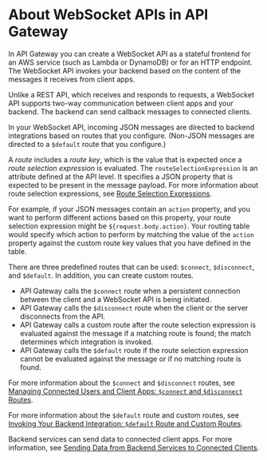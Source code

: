 # About WebSocket APIs in API Gateway<a name="apigateway-websocket-api-overview"></a>

In API Gateway you can create a WebSocket API as a stateful frontend for an AWS service \(such as Lambda or DynamoDB\) or for an HTTP endpoint\. The WebSocket API invokes your backend based on the content of the messages it receives from client apps\.

Unlike a REST API, which receives and responds to requests, a WebSocket API supports two\-way communication between client apps and your backend\. The backend can send callback messages to connected clients\.

In your WebSocket API, incoming JSON messages are directed to backend integrations based on routes that you configure\. \(Non\-JSON messages are directed to a `$default` route that you configure\.\)

A *route* includes a *route key*, which is the value that is expected once a *route selection expression* is evaluated\. The `routeSelectionExpression` is an attribute defined at the API level\. It specifies a JSON property that is expected to be present in the message payload\. For more information about route selection expressions, see [Route Selection Expressions](websocket-api-develop-routes.md#apigateway-websocket-api-route-selection-expressions)\.

For example, if your JSON messages contain an `action` property, and you want to perform different actions based on this property, your route selection expression might be `${request.body.action}`\. Your routing table would specify which action to perform by matching the value of the `action` property against the custom route key values that you have defined in the table\.

There are three predefined routes that can be used: `$connect`, `$disconnect`, and `$default`\. In addition, you can create custom routes\.
+ API Gateway calls the `$connect` route when a persistent connection between the client and a WebSocket API is being initiated\.
+ API Gateway calls the `$disconnect` route when the client or the server disconnects from the API\.
+ API Gateway calls a custom route after the route selection expression is evaluated against the message if a matching route is found; the match determines which integration is invoked\.
+ API Gateway calls the `$default` route if the route selection expression cannot be evaluated against the message or if no matching route is found\.

For more information about the `$connect` and `$disconnect` routes, see [Managing Connected Users and Client Apps: `$connect` and `$disconnect` Routes](apigateway-websocket-api-route-keys-connect-disconnect.md)\.

For more information about the `$default` route and custom routes, see [Invoking Your Backend Integration: `$default` Route and Custom Routes](apigateway-websocket-api-routes-integrations.md)\.

Backend services can send data to connected client apps\. For more information, see [Sending Data from Backend Services to Connected Clients](apigateway-websocket-api-data-from-backend.md)\.